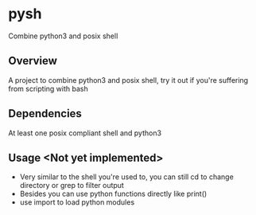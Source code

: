 # pysh
Combine python3 and posix shell

## Overview
A project to combine python3 and posix shell, try it out if you're suffering from scripting with bash

## Dependencies
At least one posix compliant shell and python3

## Usage \<Not yet implemented\>
- Very similar to the shell you're used to, you can still cd to change directory or grep to filter output
- Besides you can use python functions directly like print()
- use import to load python modules
